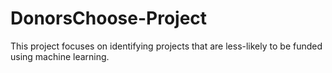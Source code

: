# DonorsChoose-Project
This project focuses on identifying projects that are less-likely to be funded using machine learning.
